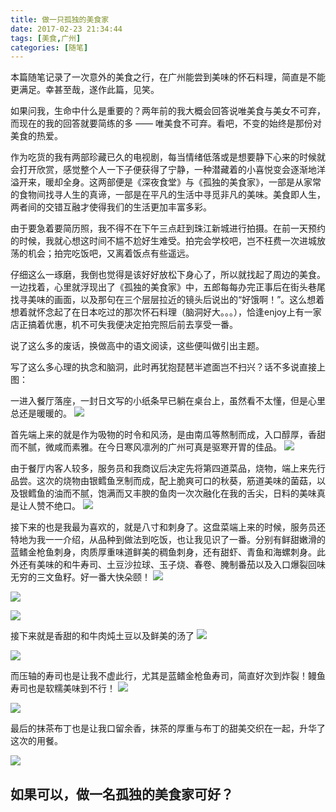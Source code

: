 ```yaml
---
title: 做一只孤独的美食家
date: 2017-02-23 21:34:44
tags: [美食,广州]
categories: [随笔]
---
```


本篇随笔记录了一次意外的美食之行，在广州能尝到美味的怀石料理，简直是不能更满足。幸甚至哉，遂作此篇，见笑。
<!-- more -->

如果问我，生命中什么是重要的？两年前的我大概会回答说唯美食与美女不可弃，而现在的我的回答就要简练的多 —— 唯美食不可弃。看吧，不变的始终是那份对美食的热爱。

作为吃货的我有两部珍藏已久的电视剧，每当情绪低落或是想要静下心来的时候就会打开欣赏，感觉整个人一下子便获得了宁静，一种潜藏着的小喜悦变会逐渐地洋溢开来，暖却全身。这两部便是《深夜食堂》与《孤独的美食家》，一部是从家常的食物间找寻人生的真谛，一部是在平凡的生活中寻觅非凡的美味。美食即人生，两者间的交错互融才使得我们的生活更加丰富多彩。

由于要急着要简历照，我不得不在下午三点赶到珠江新城进行拍摄。在前一天预约的时候，我就心想这时间不尴不尬好生难受。拍完会学校吧，岂不枉费一次进城放荡的机会；拍完吃饭吧，又离着饭点有些遥远。

仔细这么一琢磨，我倒也觉得是该好好放松下身心了，所以就找起了周边的美食。一边找着，心里就浮现出了《孤独的美食家》中，五郎每每办完正事后在街头巷尾找寻美味的画面，以及那句在三个层层拉近的镜头后说出的“好饿啊！”。这么想着想着就怀念起了在日本吃过的那次怀石料理（脑洞好大。。。），恰逢enjoy上有一家店正搞着优惠，机不可失我便决定拍完照后前去享受一番。

说了这么多的废话，换做高中的语文阅读，这些便叫做引出主题。

写了这么多心理的执念和脑洞，此时再犹抱琵琶半遮面岂不扫兴？话不多说直接上图：

一进入餐厅落座，一封日文写的小纸条早已躺在桌台上，虽然看不太懂，但是心里总还是暖暖的。
![](/images/old-resources/IMG_1378.JPG)

首先端上来的就是作为吸物的时令和风汤，是由南瓜等熬制而成，入口醇厚，香甜而不腻，微咸而素雅。在今日寒风凛冽的广州可真是驱寒开胃的佳品。
![](/images/old-resources/IMG_1380.JPG?imageMogr2/rotate/90)

由于餐厅内客人较多，服务员和我商议后决定先将第四道菜品，烧物，端上来先行品尝。这次的烧物由银鳕鱼烹制而成，配上脆爽可口的秋葵，筋道美味的菌菇，以及银鳕鱼的油而不腻，饱满而又丰腴的鱼肉一次次融化在我的舌尖，日料的美味真是让人赞不绝口。
![](/images/old-resources/IMG_1382.JPG?imageMogr2/rotate/90)

接下来的也是我最为喜欢的，就是八寸和刺身了。这盘菜端上来的时候，服务员还特地为我一一介绍，从品种到做法到吃饭，也让我见识了一番。分别有鲜甜嫩滑的蓝鳍金枪鱼刺身，肉质厚重味道鲜美的稠鱼刺身，还有甜虾、青鱼和海螺刺身。此外还有美味的和牛寿司、土豆沙拉球、玉子烧、春卷、腌制番茄以及入口爆裂回味无穷的三文鱼籽。好一番大快朵颐！
![](/images/old-resources/IMG_1383.JPG?imageMogr2/rotate/90)

![](/images/old-resources/IMG_1384.JPG?imageMogr2/rotate/90)

![](/images/old-resources/IMG_1386.JPG)

接下来就是香甜的和牛肉炖土豆以及鲜美的汤了
![](/images/old-resources/IMG_1387.JPG?imageMogr2/rotate/90)

![](/images/old-resources/IMG_1385.JPG?imageMogr2/rotate/90)

而压轴的寿司也是让我不虚此行，尤其是蓝鳍金枪鱼寿司，简直好次到炸裂！鳗鱼寿司也是软糯美味到不行！
![](/images/old-resources/IMG_1389.JPG)

![](/images/old-resources/IMG_1391.JPG)

最后的抹茶布丁也是让我口留余香，抹茶的厚重与布丁的甜美交织在一起，升华了这次的用餐。

![](/images/old-resources/IMG_1393.JPG?imageMogr2/rotate/90)


## 如果可以，做一名孤独的美食家可好？

